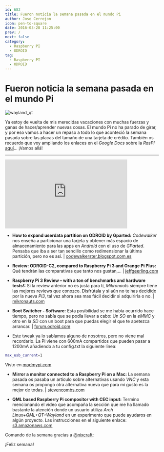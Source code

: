 ```yaml
---
id: 682
title: Fueron noticia la semana pasada en el mundo Pi
author: Jose Cerrejon
icon: pen-to-square
date: 2016-03-28 11:25:00
prev: /
next: false
category:
  - Raspberry PI
  - ODROID
tag:
  - Raspberry PI
  - ODROID
---
```


# Fueron noticia la semana pasada en el mundo Pi

![wayland_qt](/images/2016/03/wayland_qt.png)

Ya estoy de vuelta de mis merecidas vacaciones con muchas fuerzas y ganas de hacer/aprender nuevas cosas. El mundo Pi no ha parado de girar, y por eso vamos a hacer un repaso a todo lo que aconteció la semana pasada sobre las placas del tamaño de una tarjeta de crédito. También os recuerdo que voy ampliando los enlaces en el *Google Docs* sobre la *RasPI* [aquí](http://goo.gl/Iwhbq)... ¡Vamos allá!

- - -
<iframe width="400" height="225" src="https://www.youtube.com/embed/tqwxOZwZXd8?rel=0&amp;showinfo=0" frameborder="0" allowfullscreen></iframe>

* **How to expand userdata partition on ODROID by Gparted:** *Codewalker* nos enseña a particionar una tarjeta y obtener más espacio de almacenamiento para las apps en *Android* con el uso de *GParted*. Pensaba que iba a ser tan sencillo como redimensionar la última partición, pero no es así. | [codewalkerster.blogspot.com.es](http://codewalkerster.blogspot.com.es/2016/03/how-to-expand-userdata-partition-on.html)

* **Review: ODROID-C2, compared to Raspberry Pi 3 and Orange Pi Plus:** Qué tendrán las comparativas que tanto nos gustan,...  | [jeffgeerling.com](http://www.jeffgeerling.com/blog/2016/review-odroid-c2-compared-raspberry-pi-3-and-orange-pi-plus)

* **Raspberry Pi 3 Review – with a ton of benchmarks and hardware tests!:** Si la review anterior no es justa para tí, *Mikronauts* siempre tiene las mejores reviews que conozco. Disfrútala y si aún no te has decidido por la nueva *Pi3*, tal vez ahora sea mas fácil decidir si adquirirla o no. | [mikronauts.com](http://www.mikronauts.com/2016/03/27/raspberry-pi-3-review-with-a-ton-of-benchmarks-hardware-tests/)

* **Boot Switcher - Software:** Esta posibilidad se me había ocurrido hace tiempo, pero no sabía que se podía llevar a cabo: Un *SO* en la *eMMC* y otro en la *SD* con un boot para que puedas elegir el que te apetezca arrancar. | [forum.odroid.com](http://forum.odroid.com/viewtopic.php?f=136&t=20002)

* Este tweak ya lo sabíamos alguno de nosotros, pero no viene mal recordarlo. La Pi viene con 600mA compartidos que pueden pasar a 1200mA añadiendo a tu config.txt la siguiente línea:

```bash
max_usb_current=1
```

Visto en [modmypi.com](http://www.modmypi.com/blog/boost-usb-current)

* **Mirror a monitor connected to a Raspberry Pi on a Mac:** La semana pasada os pasaba un artículo sobre alternativas usando *VNC* y esta semana os propongo otra alternativa nueva que para mi gusto es la mejor de todas. | [stevencombs.com](http://www.stevencombs.com/raspberrypi/2016/03/24/mirror-raspi-monitor-on-mac.html)

* **QML based Raspberry Pi compositor with CEC input:** Termino mencionando el vídeo que acompaña la sección que me ha llamado bastante la atención donde un usuario utiliza *Arch Linux+QML+QT+Wayland* en un experimento que puede ayudaros en algún proyecto. Las instrucciones en el siguiente enlace:  [s3.amazonaws.com](https://s3.amazonaws.com/spuddrepo/arch/arch_instructions.html)

Comando de la semana gracias a [@nixcraft](https://twitter.com/nixcraft/):




¡Feliz semana!